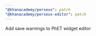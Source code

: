 ```yaml
---
"@khanacademy/perseus": patch
"@khanacademy/perseus-editor": patch
---
```


Add save warnings to PhET widget editor
